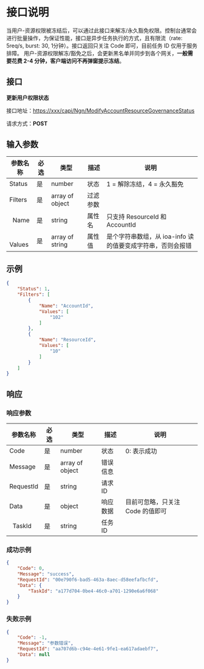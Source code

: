 # 接口说明

当用户-资源权限被冻结后，可以通过此接口来解冻/永久豁免权限。控制台通常会进行批量操作，为保证性能，接口是异步任务执行的方式，且有限流（rate: 5req/s, burst: 30, 1分钟）。接口返回只关注 Code 即可，目前任务 ID 仅用于服务排障。
用户-资源权限解冻/豁免之后，会更新黑名单并同步到各个网关，**一般需要花费 2-4 分钟，客户端访问不再弹窗提示冻结**。

## 接口
**更新用户权限状态**

接口地址：<https://xxx/capi/Ngn/ModifyAccountResourceGovernanceStatus>

请求方式：**POST**

## 输入参数
| 参数名称 | 必选 | 类型 | 描述 | 说明
|---------|---------|---------|---------|---------|
| Status | 是 | number | 状态 | 1 = 解除冻结，4 = 永久豁免 |
| Filters | 是 | array of object | 过滤参数 | |
| &nbsp; Name | 是 | string | 属性名 | 只支持 ResourceId 和 AccountId |
| &nbsp; Values | 是 | array of string | 属性值 | 是个字符串数组，从 ioa-info 读的值要变成字符串，否则会报错 |

## 示例
``` json
{
    "Status": 1,
    "Filters": [
        {
            "Name": "AccountId",
            "Values": [
                "102"
            ]
        },
        {
            "Name": "ResourceId",
            "Values": [
                "10"
            ]
        }
    ]
}
```

## 响应

### 响应参数
| 参数名称 | 必选 | 类型 | 描述 | 说明
|---------|---------|---------|---------|---------|
| Code | 是 | number | 状态 | 0: 表示成功 |
| Message | 是 | array of object | 错误信息 | |
| RequestId | 是 | string | 请求 ID | |
| Data | 是 | object | 响应数据 | 目前可忽略，只关注 Code 的值即可 |
| &nbsp; TaskId | 是 | string | 任务 ID | | 

### 成功示例
```json
{
    "Code": 0,
    "Message": "success",
    "RequestId": "00e790f6-bad5-463a-8aec-d58eefafbcfd",
    "Data": {
        "TaskId": "a177d704-0be4-46c0-a701-1290e6a6f068"
    }
}
```

### 失败示例
```json
{
    "Code": -1,
    "Message": "参数错误",
    "RequestId": "aa707d6b-c94e-4e61-9fe1-ea617adaebf7",
    "Data": null
}
```

